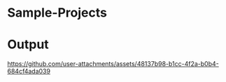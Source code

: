 # Sample-Projects
# Output





https://github.com/user-attachments/assets/48137b98-b1cc-4f2a-b0b4-684cf4ada039

